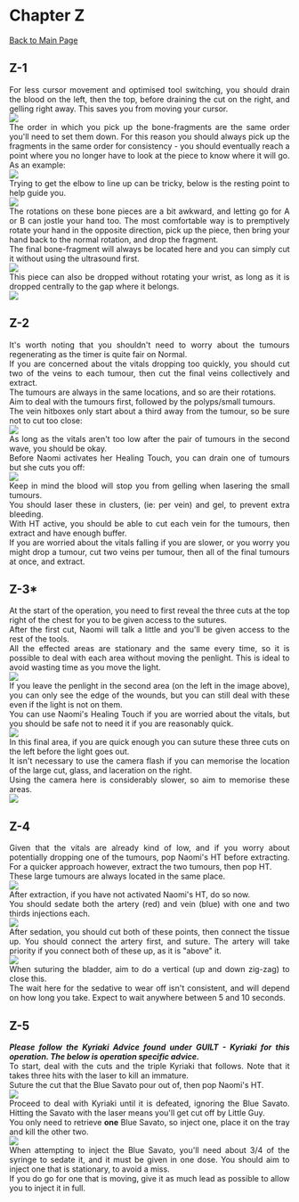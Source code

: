 <div align="justify">

# Chapter Z

[Back to Main Page](../index.md)

## Z-1

For less cursor movement and optimised tool switching, you should drain the blood on the left, then the top, before draining the cut on the right, and gelling right away. This saves you from moving your cursor. <br>
![](./img/Z-1_blood.png) <br>
The order in which you pick up the bone-fragments are the same order you'll need to set them down. For this reason you should always pick up the fragments in the same order for consistency - you should eventually reach a point where you no longer have to look at the piece to know where it will go. As an example: <br>
![](./img/Z-1_boneOrder.png) <br>
Trying to get the elbow to line up can be tricky, below is the resting point to help guide you. <br>
![](./img/Z-1_elbow.png) <br>
The rotations on these bone pieces are a bit awkward, and letting go for A or B can jostle your hand too. The most comfortable way is to premptively rotate your hand in the opposite direction, pick up the piece, then bring your hand back to the normal rotation, and drop the fragment. <br>
The final bone-fragment will always be located here and you can simply cut it without using the ultrasound first. <br>
![](./img/Z-1_finalBone.png) <br>
This piece can also be dropped without rotating your wrist, as long as it is dropped centrally to the gap where it belongs. <br>
![](./img/Z-1_finalPlacement.png) <br>

## Z-2

It's worth noting that you shouldn't need to worry about the tumours regenerating as the timer is quite fair on Normal. <br>
If you are concerned about the vitals dropping too quickly, you should cut two of the veins to each tumour, then cut the final veins collectively and extract. <br>
The tumours are always in the same locations, and so are their rotations. <br>
Aim to deal with the tumours first, followed by the polyps/small tumours. <br>
The vein hitboxes only start about a third away from the tumour, so be sure not to cut too close: <br>
![](./img/Z-2_hitboxes.png) <br>
As long as the vitals aren't too low after the pair of tumours in the second wave, you should be okay. <br>
Before Naomi activates her Healing Touch, you can drain one of tumours but she cuts you off: <br>
![](./img/Z-2_preHT.png) <br>
Keep in mind the blood will stop you from gelling when lasering the small tumours. <br>
You should laser these in clusters, (ie: per vein) and gel, to prevent extra bleeding. <br>
With HT active, you should be able to cut each vein for the tumours, then extract and have enough buffer. <br>
If you are worried about the vitals falling if you are slower, or you worry you might drop a tumour, cut two veins per tumour, then all of the final tumours at once, and extract. <br>

## Z-3*

At the start of the operation, you need to first reveal the three cuts at the top right of the chest for you to be given access to the sutures. <br>
After the first cut, Naomi will talk a little and you'll be given access to the rest of the tools. <br>
All the effected areas are stationary and the same every time, so it is possible to deal with each area without moving the penlight. This is ideal to avoid wasting time as you move the light. <br>
![](./img/Z-3_initial.png) <br>
If you leave the penlight in the second area (on the left in the image above), you can only see the edge of the wounds, but you can still deal with these even if the light is not on them. <br>
You can use Naomi's Healing Touch if you are worried about the vitals, but you should be safe not to need it if you are reasonably quick. <br>
![](./img/Z-3_firstArea.png) <br>
In this final area, if you are quick enough you can suture these three cuts on the left before the light goes out. <br>
It isn't necessary to use the camera flash if you can memorise the location of the large cut, glass, and laceration on the right. <br>
Using the camera here is considerably slower, so aim to memorise these areas. <br>
![](./img/Z-3_secondArea.png) <br>

## Z-4

Given that the vitals are already kind of low, and if you worry about potentially dropping one of the tumours, pop Naomi's HT before extracting. For a quicker approach however, extract the two tumours, then pop HT. <br>
These large tumours are always located in the same place. <br>
![](./img/Z-4_tumours.png) <br>
After extraction, if you have not activated Naomi's HT, do so now. <br>
You should sedate both the artery (red) and vein (blue) with one and two thirds injections each. <br>
![](./img/Z-4_sedative.png) <br>
After sedation, you should cut both of these points, then connect the tissue up. You should connect the artery first, and suture. The artery will take priority if you connect both of these up, as it is "above" it. <br>
![](./img/Z-4_artery.png) <br>
When suturing the bladder, aim to do a vertical (up and down zig-zag) to close this. <br>
The wait here for the sedative to wear off isn't consistent, and will depend on how long you take. Expect to wait anywhere between 5 and 10 seconds. <br>

## Z-5

***Please follow the Kyriaki Advice found under GUILT - Kyriaki for this operation. The below is operation specific advice.*** <br>
To start, deal with the cuts and the triple Kyriaki that follows. Note that it takes three hits with the laser to kill an immature. <br>
Suture the cut that the Blue Savato pour out of, then pop Naomi's HT. <br>
![](./img/Z-5_HT.png) <br>
Proceed to deal with Kyriaki until it is defeated, ignoring the Blue Savato. Hitting the Savato with the laser means you'll get cut off by Little Guy. <br>
You only need to retrieve **one** Blue Savato, so inject one, place it on the tray and kill the other two. <br>
![](./img/Z-5_extract.png) <br>
When attempting to inject the Blue Savato, you'll need about 3/4 of the syringe to sedate it, and it must be given in one dose. You should aim to inject one that is stationary, to avoid a miss. <br>
If you do go for one that is moving, give it as much lead as possible to allow you to inject it in full. <br>